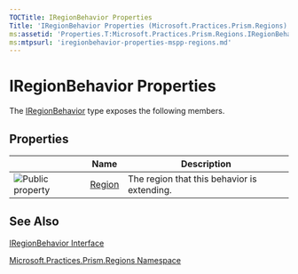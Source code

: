 ```yaml
---
TOCTitle: IRegionBehavior Properties
Title: 'IRegionBehavior Properties (Microsoft.Practices.Prism.Regions)'
ms:assetid: 'Properties.T:Microsoft.Practices.Prism.Regions.IRegionBehavior'
ms:mtpsurl: 'iregionbehavior-properties-mspp-regions.md'
---
```


# IRegionBehavior Properties

The [IRegionBehavior](iregionbehavior-interface-mspp-regions.md) type exposes the following members.

## Properties

<table>

<thead>
<tr class="header">
<th> </th>
<th>Name</th>
<th>Description</th>
</tr>
</thead>
<tbody>
<tr class="odd">
<td><img src="https://msdn.microsoft.com/en-us/Gg431196.pubproperty(en-us,PandP.50).gif" title="Public property" /></td>
<td><a href="https://msdn.microsoft.com/library/microsoft.practices.prism.regions.iregionbehavior.region">Region</a></td>
<td><div class="summary">
The region that this behavior is extending.
</div></td>
</tr>
</tbody>
</table>

## See Also
[IRegionBehavior Interface](iregionbehavior-interface-mspp-regions.md)

[Microsoft.Practices.Prism.Regions Namespace](mspp-regions-namespace.md)
